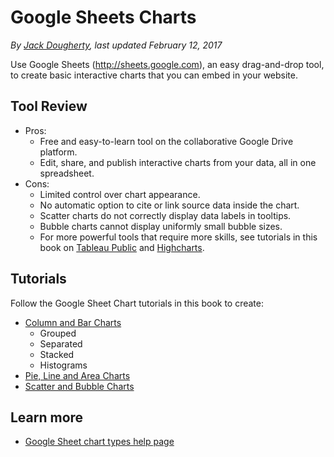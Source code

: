 # Google Sheets Charts
*By [Jack Dougherty](../../introduction/who.md), last updated February 12, 2017*

Use Google Sheets (http://sheets.google.com), an easy drag-and-drop tool, to create basic interactive charts that you can embed in your website.

## Tool Review
- Pros:
  - Free and easy-to-learn tool on the collaborative Google Drive platform.
  - Edit, share, and publish interactive charts from your data, all in one spreadsheet.
- Cons:
  - Limited control over chart appearance.
  - No automatic option to cite or link source data inside the chart.
  - Scatter charts do not correctly display data labels in tooltips.
  - Bubble charts cannot display uniformly small bubble sizes.
  - For more powerful tools that require more skills, see tutorials in this book on [Tableau Public](../scatter-chart-tableau/) and [Highcharts](../../highcharts/).

## Tutorials
Follow the Google Sheet Chart tutorials in this book to create:
- [Column and Bar Charts](../column-bar-google)
  - Grouped
  - Separated
  - Stacked
  - Histograms
- [Pie, Line and Area Charts](../pie-line-area-google)
- [Scatter and Bubble Charts](../scatter-bubble-google)

## Learn more
- [Google Sheet chart types help page](https://support.google.com/docs/answer/190718)
